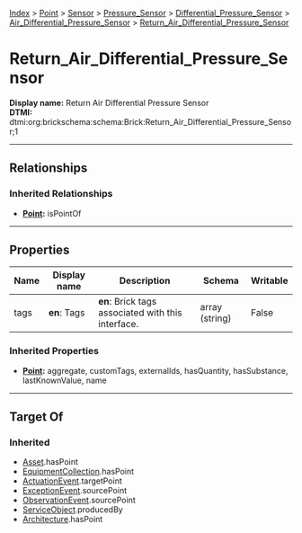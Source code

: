 [Index](../../../../../Index.md) > [Point](../../../../Point.md) > [Sensor](../../../Sensor.md) > [Pressure_Sensor](../../Pressure_Sensor.md) > [Differential_Pressure_Sensor](../Differential_Pressure_Sensor.md) > [Air_Differential_Pressure_Sensor](Air_Differential_Pressure_Sensor.md) > [Return_Air_Differential_Pressure_Sensor](#)
# Return_Air_Differential_Pressure_Sensor

**Display name:** Return Air Differential Pressure Sensor<br />
**DTMI:** dtmi:org:brickschema:schema:Brick:Return_Air_Differential_Pressure_Sensor;1

---

## Relationships
### Inherited Relationships
* **[Point](../../../../Point.md):** isPointOf

---

## Properties
|Name|Display name|Description|Schema|Writable|
|-|-|-|-|-|
|tags|**en**: Tags|**en**: Brick tags associated with this interface.|array (string)|False|
### Inherited Properties
* **[Point](../../../../Point.md):** aggregate, customTags, externalIds, hasQuantity, hasSubstance, lastKnownValue, name

---

## Target Of
### Inherited
* [Asset](../../../../../Asset/Asset.md).hasPoint
* [EquipmentCollection](../../../../../Collection/AssetCollection/EquipmentCollection/EquipmentCollection.md).hasPoint
* [ActuationEvent](../../../../../Event/PointEvent/ActuationEvent.md).targetPoint
* [ExceptionEvent](../../../../../Event/PointEvent/ExceptionEvent.md).sourcePoint
* [ObservationEvent](../../../../../Event/PointEvent/ObservationEvent.md).sourcePoint
* [ServiceObject](../../../../../Information/ServiceObject/ServiceObject.md).producedBy
* [Architecture](../../../../../Space/Architecture/Architecture.md).hasPoint
